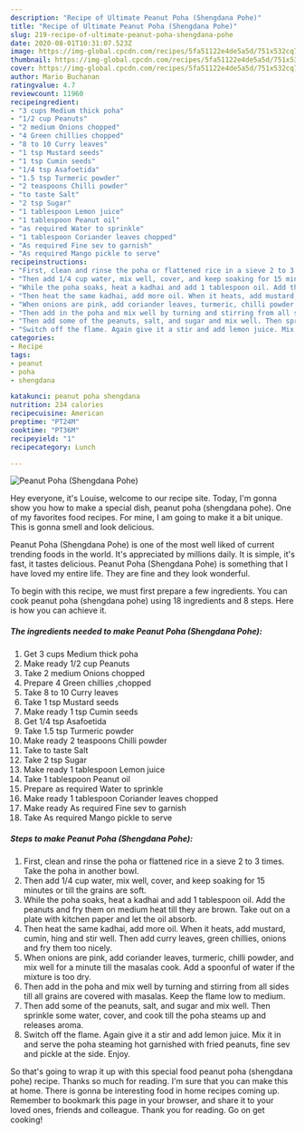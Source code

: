 ```yaml
---
description: "Recipe of Ultimate Peanut Poha (Shengdana Pohe)"
title: "Recipe of Ultimate Peanut Poha (Shengdana Pohe)"
slug: 219-recipe-of-ultimate-peanut-poha-shengdana-pohe
date: 2020-08-01T10:31:07.523Z
image: https://img-global.cpcdn.com/recipes/5fa51122e4de5a5d/751x532cq70/peanut-poha-shengdana-pohe-recipe-main-photo.jpg
thumbnail: https://img-global.cpcdn.com/recipes/5fa51122e4de5a5d/751x532cq70/peanut-poha-shengdana-pohe-recipe-main-photo.jpg
cover: https://img-global.cpcdn.com/recipes/5fa51122e4de5a5d/751x532cq70/peanut-poha-shengdana-pohe-recipe-main-photo.jpg
author: Mario Buchanan
ratingvalue: 4.7
reviewcount: 11960
recipeingredient:
- "3 cups Medium thick poha"
- "1/2 cup Peanuts"
- "2 medium Onions chopped"
- "4 Green chillies chopped"
- "8 to 10 Curry leaves"
- "1 tsp Mustard seeds"
- "1 tsp Cumin seeds"
- "1/4 tsp Asafoetida"
- "1.5 tsp Turmeric powder"
- "2 teaspoons Chilli powder"
- "to taste Salt"
- "2 tsp Sugar"
- "1 tablespoon Lemon juice"
- "1 tablespoon Peanut oil"
- "as required Water to sprinkle"
- "1 tablespoon Coriander leaves chopped"
- "As required Fine sev to garnish"
- "As required Mango pickle to serve"
recipeinstructions:
- "First, clean and rinse the poha or flattened rice in a sieve 2 to 3 times. Take the poha in another bowl."
- "Then add 1/4 cup water, mix well, cover, and keep soaking for 15 minutes or till the grains are soft."
- "While the poha soaks, heat a kadhai and add 1 tablespoon oil. Add the peanuts and fry them on medium heat till they are brown. Take out on a plate with kitchen paper and let the oil absorb."
- "Then heat the same kadhai, add more oil. When it heats, add mustard, cumin, hing and stir well. Then add curry leaves, green chillies, onions and fry them too nicely."
- "When onions are pink, add coriander leaves, turmeric, chilli powder, and mix well for a minute till the masalas cook. Add a spoonful of water if the mixture is too dry."
- "Then add in the poha and mix well by turning and stirring from all sides till all grains are covered with masalas. Keep the flame low to medium."
- "Then add some of the peanuts, salt, and sugar and mix well. Then sprinkle some water, cover, and cook till the poha steams up and releases aroma."
- "Switch off the flame. Again give it a stir and add lemon juice. Mix it in and serve the poha steaming hot garnished with fried peanuts, fine sev and pickle at the side. Enjoy."
categories:
- Recipe
tags:
- peanut
- poha
- shengdana

katakunci: peanut poha shengdana 
nutrition: 234 calories
recipecuisine: American
preptime: "PT24M"
cooktime: "PT36M"
recipeyield: "1"
recipecategory: Lunch

---
```



![Peanut Poha (Shengdana Pohe)](https://img-global.cpcdn.com/recipes/5fa51122e4de5a5d/751x532cq70/peanut-poha-shengdana-pohe-recipe-main-photo.jpg)

Hey everyone, it's Louise, welcome to our recipe site. Today, I'm gonna show you how to make a special dish, peanut poha (shengdana pohe). One of my favorites food recipes. For mine, I am going to make it a bit unique. This is gonna smell and look delicious.

Peanut Poha (Shengdana Pohe) is one of the most well liked of current trending foods in the world. It's appreciated by millions daily. It is simple, it's fast, it tastes delicious. Peanut Poha (Shengdana Pohe) is something that I have loved my entire life. They are fine and they look wonderful.




To begin with this recipe, we must first prepare a few ingredients. You can cook peanut poha (shengdana pohe) using 18 ingredients and 8 steps. Here is how you can achieve it.

<!--inarticleads1-->

##### The ingredients needed to make Peanut Poha (Shengdana Pohe):

1. Get 3 cups Medium thick poha
1. Make ready 1/2 cup Peanuts
1. Take 2 medium Onions chopped
1. Prepare 4 Green chillies ,chopped
1. Take 8 to 10 Curry leaves
1. Take 1 tsp Mustard seeds
1. Make ready 1 tsp Cumin seeds
1. Get 1/4 tsp Asafoetida
1. Take 1.5 tsp Turmeric powder
1. Make ready 2 teaspoons Chilli powder
1. Take to taste Salt
1. Take 2 tsp Sugar
1. Make ready 1 tablespoon Lemon juice
1. Take 1 tablespoon Peanut oil
1. Prepare as required Water to sprinkle
1. Make ready 1 tablespoon Coriander leaves chopped
1. Make ready As required Fine sev to garnish
1. Take As required Mango pickle to serve




<!--inarticleads2-->

##### Steps to make Peanut Poha (Shengdana Pohe):

1. First, clean and rinse the poha or flattened rice in a sieve 2 to 3 times. Take the poha in another bowl.
1. Then add 1/4 cup water, mix well, cover, and keep soaking for 15 minutes or till the grains are soft.
1. While the poha soaks, heat a kadhai and add 1 tablespoon oil. Add the peanuts and fry them on medium heat till they are brown. Take out on a plate with kitchen paper and let the oil absorb.
1. Then heat the same kadhai, add more oil. When it heats, add mustard, cumin, hing and stir well. Then add curry leaves, green chillies, onions and fry them too nicely.
1. When onions are pink, add coriander leaves, turmeric, chilli powder, and mix well for a minute till the masalas cook. Add a spoonful of water if the mixture is too dry.
1. Then add in the poha and mix well by turning and stirring from all sides till all grains are covered with masalas. Keep the flame low to medium.
1. Then add some of the peanuts, salt, and sugar and mix well. Then sprinkle some water, cover, and cook till the poha steams up and releases aroma.
1. Switch off the flame. Again give it a stir and add lemon juice. Mix it in and serve the poha steaming hot garnished with fried peanuts, fine sev and pickle at the side. Enjoy.




So that's going to wrap it up with this special food peanut poha (shengdana pohe) recipe. Thanks so much for reading. I'm sure that you can make this at home. There is gonna be interesting food in home recipes coming up. Remember to bookmark this page in your browser, and share it to your loved ones, friends and colleague. Thank you for reading. Go on get cooking!
